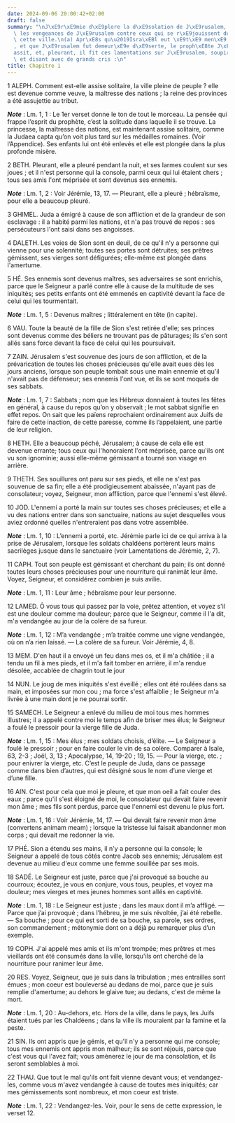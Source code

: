 ```yaml
---
date: 2024-09-06 20:00:42+02:00
draft: false
summary: "\nJ\xE9r\xE9mie d\xE9plore la d\xE9solation de J\xE9rusalem, et annonce\
  \ les vengeances de J\xE9rusalem contre ceux qui se r\xE9jouissent du malheur de\
  \ cette ville.\n(a) Apr\xE8s qu\u2019Isra\xEBl eut \xE9t\xE9 men\xE9 en captivit\xE9\
  , et que J\xE9rusalem fut demeur\xE9e d\xE9serte, le proph\xE8te J\xE9r\xE9mie s\u2019\
  assit, et, pleurant, il fit ces lamentations sur J\xE9rusalem, soupirant avec amertume,\
  \ et disant avec de grands cris :\n"
title: Chapitre 1
---
```





1 ALEPH.
Comment est-elle assise solitaire, la ville pleine de peuple ? elle est devenue comme veuve, la maîtresse des nations ; la reine des provinces a été assujettie au tribut.

***Note*** :  Lm. 1, 1 : Le 1er verset donne le ton de tout le morceau. La pensée qui frappe l’esprit du prophète, c’est la solitude dans laquelle il se trouve. La princesse, la maîtresse des nations, est maintenant assise solitaire, comme la Judaea capta qu’on voit plus tard sur les médailles romaines. (Voir l’Appendice). Ses enfants lui ont été enlevés et elle est plongée dans la plus profonde misère.

2 BETH.
Pleurant, elle a pleuré pendant la nuit, et ses larmes coulent sur ses joues ; et il n'est personne qui la console, parmi ceux qui lui étaient chers ; tous ses amis l'ont méprisée et sont devenus ses ennemis.

***Note*** :  Lm. 1, 2 : Voir Jérémie, 13, 17. ― Pleurant, elle a pleuré ; hébraïsme, pour elle a beaucoup pleuré.


3 GHIMEL.
Juda a émigré à cause de son affliction et de la grandeur de son esclavage : il a habité parmi les nations, et n'a pas trouvé de repos : ses persécuteurs l'ont saisi dans ses angoisses.


4 DALETH.
Les voies de Sion sont en deuil, de ce qu'il n'y a personne qui vienne pour une solennité; toutes ses portes sont détruites; ses prêtres gémissent, ses vierges sont défigurées; elle-même est plongée dans l'amertume.


5 HÉ.
Ses ennemis sont devenus maîtres, ses adversaires se sont enrichis, parce que le Seigneur a parlé contre elle à cause de la multitude de ses iniquités; ses petits enfants ont été emmenés en captivité devant la face de celui qui les tourmentait.

***Note*** :  Lm. 1, 5 : Devenus maîtres ; littéralement en tête (in capite).


6 VAU.
Toute la beauté de la fille de Sion s'est retirée d'elle; ses princes sont devenus comme des béliers ne trouvant pas de pâturages; ils s'en sont allés sans force devant la face de celui qui les poursuivait.


7 ZAIN.
Jérusalem s'est souvenue des jours de son affliction, et de la prévarication de toutes les choses précieuses qu'elle avait eues dès les jours anciens, lorsque son peuple tombait sous une main ennemie et qu'il n'avait pas de défenseur; ses ennemis l'ont vue, et ils se sont moqués de ses sabbats.

***Note*** :  Lm. 1, 7 : Sabbats ; nom que les Hébreux donnaient à toutes les fêtes en général, à cause du repos qu’on y observait ; le mot sabbat signifie en effet repos. On sait que les païens reprochaient ordinairement aux Juifs de faire de cette inaction, de cette paresse, comme ils l’appelaient, une partie de leur religion.


8 HETH.
Elle a beaucoup péché, Jérusalem; à cause de cela elle est devenue errante; tous ceux qui l'honoraient l'ont méprisée, parce qu'ils ont vu son ignominie; aussi elle-même gémissant a tourné son visage en arrière.


9 THETH.
Ses souillures ont paru sur ses pieds, et elle ne s'est pas souvenue de sa fin; elle a été prodigieusement abaissée, n'ayant pas de consolateur; voyez, Seigneur, mon affliction, parce que l'ennemi s'est élevé.


10 JOD.
L'ennemi a porté la main sur toutes ses choses précieuses; et elle a vu des nations entrer dans son sanctuaire, nations au sujet desquelles vous aviez ordonné quelles n'entreraient pas dans votre assemblée.

***Note*** :  Lm. 1, 10 : L’ennemi a porté, etc. Jérémie parle ici de ce qui arriva à la prise de Jérusalem, lorsque les soldats chaldéens portèrent leurs mains sacrilèges jusque dans le sanctuaire (voir Lamentations de Jérémie, 2, 7).


11 CAPH.
Tout son peuple est gémissant et cherchant du pain; ils ont donné toutes leurs choses précieuses pour une nourriture qui ranimât leur âme. Voyez, Seigneur, et considérez combien je suis avilie.

***Note*** :  Lm. 1, 11 : Leur âme ; hébraïsme pour leur personne.


12 LAMED.
Ô vous tous qui passez par la voie, prêtez attention, et voyez s'il est une douleur comme ma douleur; parce que le Seigneur, comme il l'a dit, m'a vendangée au jour de la colère de sa fureur.

***Note*** :  Lm. 1, 12 : M’a vendangée ; m’a traitée comme une vigne vendangée, où on n’a rien laissé. ― La colère de sa fureur. Voir Jérémie, 4, 8.


13 MEM.
D'en haut il a envoyé un feu dans mes os, et il m'a châtiée ; il a tendu un fil à mes pieds, et il m'a fait tomber en arrière, il m'a rendue désolée, accablée de chagrin tout le jour


14 NUN.
Le joug de mes iniquités s'est éveillé ; elles ont été roulées dans sa main, et imposées sur mon cou ; ma force s'est affaiblie ; le Seigneur m'a livrée à une main dont je ne pourrai sortir.


15 SAMECH.
Le Seigneur a enlevé du milieu de moi tous mes hommes illustres; il a appelé contre moi le temps afin de briser mes élus; le Seigneur a foulé le pressoir pour la vierge fille de Juda.

***Note*** :  Lm. 1, 15 : Mes élus ; mes soldats choisis, d’élite. ― Le Seigneur a foulé le pressoir ; pour en faire couler le vin de sa colère. Comparer à Isaïe, 63, 2-3 ; Joël, 3, 13 ; Apocalypse, 14, 19-20 ; 19, 15. ― Pour la vierge, etc. ; pour enivrer la vierge, etc. C’est le peuple de Juda, dans ce passage comme dans bien d’autres, qui est désigné sous le nom d’une vierge et d’une fille.


16 AIN.
C'est pour cela que moi je pleure, et que mon oeil a fait couler des eaux ; parce qu'il s'est éloigné de moi, le consolateur qui devait faire revenir mon âme ; mes fils sont perdus, parce que l'ennemi est devenu le plus fort.

***Note*** :  Lm. 1, 16 : Voir Jérémie, 14, 17. ― Qui devait faire revenir mon âme (convertens animam meam) ; lorsque la tristesse lui faisait abandonner mon corps ; qui devait me redonner la vie.


17 PHÉ.
Sion a étendu ses mains, il n'y a personne qui la console; le Seigneur a appelé de tous côtés contre Jacob ses ennemis; Jérusalem est devenue au milieu d'eux comme une femme souillée par ses mois.


18 SADÉ.
Le Seigneur est juste, parce que j'ai provoqué sa bouche au courroux; écoutez, je vous en conjure, vous tous, peuples, et voyez ma douleur; mes vierges et mes jeunes hommes sont allés en captivité.

***Note*** :  Lm. 1, 18 : Le Seigneur est juste ; dans les maux dont il m’a affligé. ― Parce que j’ai provoqué ; dans l’hébreu, je me suis révoltée, j’ai été rebelle. ― Sa bouche ; pour ce qui est sorti de sa bouche, sa parole, ses ordres, son commandement ; métonymie dont on a déjà pu remarquer plus d’un exemple.


19 COPH.
J'ai appelé mes amis et ils m'ont trompée; mes prêtres et mes vieillards ont été consumés dans la ville, lorsqu'ils ont cherché de la nourriture pour ranimer leur âme.


20 RES.
Voyez, Seigneur, que je suis dans la tribulation ; mes entrailles sont émues ; mon coeur est bouleversé au dedans de moi, parce que je suis remplie d'amertume; au dehors le glaive tue; au dedans, c'est de même la mort.

***Note*** :  Lm. 1, 20 : Au-dehors, etc. Hors de la ville, dans le pays, les Juifs étaient tués par les Chaldéens ; dans la ville ils mouraient par la famine et la peste.


21 SIN.
Ils ont appris que je gémis, et qu'il n'y a personne qui me console; tous mes ennemis ont appris mon malheur; ils se sont réjouis, parce que c'est vous qui l'avez fait; vous amènerez le jour de ma consolation, et ils seront semblables à moi.


22 THAU.
Que tout le mal qu'ils ont fait vienne devant vous; et vendangez-les, comme vous m'avez vendangée à cause de toutes mes iniquités; car mes gémissements sont nombreux, et mon coeur est triste.

***Note*** :  Lm. 1, 22 : Vendangez-les. Voir, pour le sens de cette expression, le verset 12.

